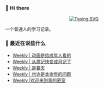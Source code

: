 ### 👋 Hi there
<div align="center">

[![Typing SVG](https://readme-typing-svg.herokuapp.com?lines=Stay+hungry%2C+Stay+foolish.;%E6%84%BF%E4%BA%BA%E4%B8%8E%E4%BA%BA%E9%83%BD%E8%83%BD%E5%A4%9F%E7%9C%9F%E8%AF%9A%E6%B2%9F%E9%80%9A%E3%80%82)](https://git.io/typing-svg)

</div>
一个普通人的学习记录。

### 📝 最近在说些什么
<!-- BLOG-POST-LIST:START -->
- [Weekly | 动画是给成年人看的](https://shixiaocaia.fun/posts/691fc140/)
- [Weekly | 从周记快变成月记了](https://shixiaocaia.fun/posts/b5fa2331/)
- [Weekly | 是春天](https://shixiaocaia.fun/posts/9ad93ebc/)
- [Weekly | 也许是本命年的问题](https://shixiaocaia.fun/posts/1ec25370/)
- [Weekly |欢迎来到我的密室](https://shixiaocaia.fun/posts/f6106861/)
<!-- BLOG-POST-LIST:END -->
